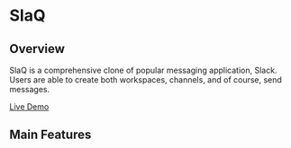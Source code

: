 # SlaQ

## Overview

SlaQ is a comprehensive clone of popular messaging application, Slack. Users are able to create both workspaces, channels, and of course, send messages.

[Live Demo](https://slaq-mc.herokuapp.com/)

## Main Features

